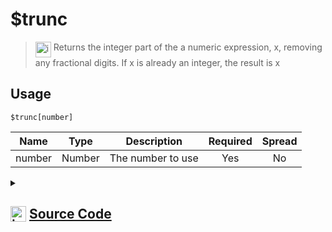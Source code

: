 # $trunc
> <img align="top" src="https://upload.wikimedia.org/wikipedia/commons/thumb/e/e4/Infobox_info_icon.svg/160px-Infobox_info_icon.svg.png?20150409153300" alt="image" width="25" height="auto"> Returns the integer part of the a numeric expression, x, removing any fractional digits. If x is already an integer, the result is x
## Usage
```
$trunc[number]
```
| Name | Type | Description | Required | Spread
| :---: | :---: | :---: | :---: | :---: |
number | Number | The number to use | Yes | No
<details>
<summary>
    
## <img align="top" src="https://cdn4.iconfinder.com/data/icons/iconsimple-logotypes/512/github-512.png" alt="image" width="25" height="auto">  [Source Code](https://github.com/tryforge/ForgeScript-V2/blob/main/src/native/trunc.ts)
    
</summary>
    
```ts
import { ArgType, NativeFunction, Return } from "../structures"

export default new NativeFunction({
    name: "$trunc",
    version: "1.0.0",
    description:
        "Returns the integer part of the a numeric expression, x, removing any fractional digits. If x is already an integer, the result is x",
    brackets: true,
    unwrap: true,
    args: [
        {
            name: "number",
            description: "The number to use",
            rest: false,
            type: ArgType.Number,
            required: true,
        },
    ],
    execute(_, [n]) {
        return Return.success(Math.trunc(n))
    },
})

```
    
</details>
